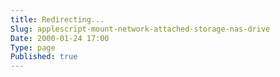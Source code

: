```yaml
---
title: Redirecting...
Slug: applescript-mount-network-attached-storage-nas-drive
Date: 2000-01-24 17:00
Type: page
Published: true
---
```


<script type="text/javascript">
	var theAddress = "http://lawrenceting.tk/applescript#Network / WIFI"
	document.write("Redirecting to " + theAddress);
	window.location = theAddress
</script>